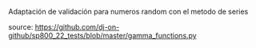 Adaptación de validación para numeros random con el metodo de series

source: https://github.com/dj-on-github/sp800_22_tests/blob/master/gamma_functions.py